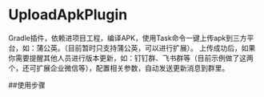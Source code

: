 # UploadApkPlugin
Gradle插件，依赖进项目工程，编译APK，使用Task命令一键上传apk到三方平台，如：蒲公英。（目前暂时只支持蒲公英，可以进行扩展）。
上传成功后，如果你需要提醒其他人员进行版本更新，如：钉钉群、飞书群等（目前示例做了这两个，还可扩展企业微信等），配置相关参数，自动发送更新消息到群里。

##使用步骤
